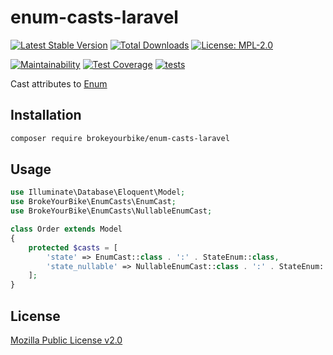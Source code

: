 # enum-casts-laravel

[![Latest Stable Version](https://img.shields.io/github/v/release/brokeyourbike/enum-casts-laravel)](https://github.com/brokeyourbike/enum-casts-laravel/releases)
[![Total Downloads](https://poser.pugx.org/brokeyourbike/enum-casts-laravel/downloads)](https://packagist.org/packages/brokeyourbike/enum-casts-laravel)
[![License: MPL-2.0](https://img.shields.io/badge/license-MPL--2.0-purple.svg)](https://github.com/brokeyourbike/enum-casts-laravel/blob/main/LICENSE)

[![Maintainability](https://api.codeclimate.com/v1/badges/590b94c7d61715715340/maintainability)](https://codeclimate.com/github/brokeyourbike/enum-casts-laravel/maintainability)
[![Test Coverage](https://api.codeclimate.com/v1/badges/590b94c7d61715715340/test_coverage)](https://codeclimate.com/github/brokeyourbike/enum-casts-laravel/test_coverage)
[![tests](https://github.com/brokeyourbike/enum-casts-laravel/actions/workflows/tests.yml/badge.svg)](https://github.com/brokeyourbike/enum-casts-laravel/actions/workflows/tests.yml)

Cast attributes to [Enum](https://github.com/myclabs/php-enum)

## Installation

```bash
composer require brokeyourbike/enum-casts-laravel
```

## Usage

```php
use Illuminate\Database\Eloquent\Model;
use BrokeYourBike\EnumCasts\EnumCast;
use BrokeYourBike\EnumCasts\NullableEnumCast;

class Order extends Model
{
    protected $casts = [
        'state' => EnumCast::class . ':' . StateEnum::class,
        'state_nullable' => NullableEnumCast::class . ':' . StateEnum::class,
    ];
}
```

## License
[Mozilla Public License v2.0](https://github.com/brokeyourbike/enum-casts-laravel/blob/main/LICENSE)
